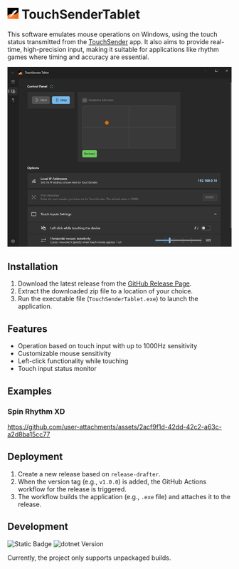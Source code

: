 # <img src="TouchSenderTablet.GUI/Assets/StoreLogo.scale-100.png" height="25" /> TouchSenderTablet

This software emulates mouse operations on Windows, using the touch status transmitted from the [TouchSender](https://github.com/voltaney/flutter-touch-sender) app.
It also aims to provide real-time, high-precision input, making it suitable for applications like rhythm games where timing and accuracy are essential.


<img src="docs/assets/main_page.jpg" width="600" />

## Installation

1. Download the latest release from the [GitHub Release Page](https://github.com/voltaney/TouchSenderTablet/releases).
2. Extract the downloaded zip file to a location of your choice.
3. Run the executable file (`TouchSenderTablet.exe`) to launch the application.

## Features

- Operation based on touch input with up to 1000Hz sensitivity
- Customizable mouse sensitivity
- Left-click functionality while touching
- Touch input status monitor

## Examples

### Spin Rhythm XD

https://github.com/user-attachments/assets/2acf9f1d-42dd-42c2-a63c-a2d8ba15cc77

## Deployment

1. Create a new release based on `release-drafter`.
1. When the version tag (e.g., `v1.0.0`) is added, the GitHub Actions workflow for the release is triggered.
1. The workflow builds the application (e.g., `.exe` file) and attaches it to the release.

## Development

![Static Badge](https://img.shields.io/badge/WinUI-3-blue)
![dotnet Version](https://img.shields.io/badge/.NET-9.0-blueviolet)

Currently, the project only supports unpackaged builds.